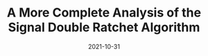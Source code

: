 ---
title: "A More Complete Analysis of the Signal Double Ratchet Algorithm"
#authors: Alexander Bienstock and Kevin Yeo
collection: talks
category: 2021
#permalink: 
excerpt: #'This paper is about the number 1. The number 2 is left for future work.'
date: 2021-10-31
#venue: "Submitted"
slidesurl: #'http://academicpages.github.io/files/slides1.pdf'
#paperurl: 'https://eprint.iacr.org/2024/503.pdf'
location: 'UC Berkeley Crypto Seminar'
citation: #'Your Name, You. (2009). &quot;Paper Title Number 1.&quot; <i>Journal 1</i>. 1(1).'
---